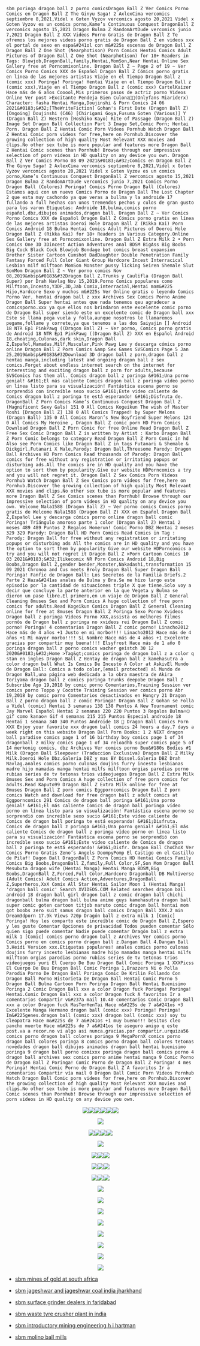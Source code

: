 
```
sbm poringa dragon ball z porno comicsDragon Ball Z Ver Comics Porno Comics en Dragon Ball Z The Ginyu Saga! 2 AxlexCima vercomics septiembre 8,2021,Videl x Goten Vyzov vercomics agosto 20,2021 Videl x Goten Vyzov es un comics porno,Kame’s Continuous Conquest DragonBall Z vercomics agosto 15,2021 Dragon Bulma Z RandomArtDude vercomics junio 7,2021 Dragon Ball Z XXX Videos Porno Gratis de Dragon Ball Z Te ofremos los mejores videos porno gratis de Dragon Ball Z en videos xxx el portal de sexo en espa&#241ol con m&#225s escenas de Dragon Ball Z Dragon Ball Z One Shot (Nearphotison) Porn Comics Hentai Comics Adult Pictures of Dragon Ball Z One Shot (Nearphotison) for 18+ Readers in Tags: Blowjob,DragonBall,family,Hentai,MomSon,Near Hentai Online Sex Gallery free at Porncomixonline. Dragon Ball Z ~ Page 2 of 19 ~ Ver Comics Porno Comics XXX de Español Dragon Ball Z Cómics porno gratis en línea de las mejores artistas Viaje en el Tiempo Dragon Ball z (comic xxx) Poringa! Poringa! Hentai Viaje en el Tiempo Dragon Ball z (comic xxx),Viaje en el Tiempo Dragon Ball z (comic xxx) CartelKaizer Hace más de 6 años Cooool,Mis primeros pasos de actriz porno Videos Online Ver post >Excitante Pendeja Bien Culona🍑🥵(Onlyfans Miariderx) Character: fasha Hentai Manga,Doujinshi & Porn Comics 24 06 2021&#0183;&#32;[TheWriteFiction] Gohan's First Date (Dragon Ball Z) [Ongoing] Doujinshi (C46) [Chirigami Goya,Fusuma Goten (Various)] Y (Dragon Ball Z) Western [Hoshiko Kayo] Rite of Passage (Dragon Ball Z) Image Set Dragon Ball Collection Part 3 Image Set,Comic Porn; Hentai Porn. Dragon Ball Z Hentai Comic Porn Videos Pornhub Watch Dragon Ball Z Hentai Comic porn videos for free,here on Pornhub.Discover the growing collection of high quality Most Relevant XXX movies and clips.No other sex tube is more popular and features more Dragon Ball Z Hentai Comic scenes than Pornhub! Browse through our impressive selection of porn videos in HD quality on any device you own. Dragon Ball Z Ver Comics Porno 08 09 2021&#0183;&#32;Comics en Dragon Ball Z The Ginyu Saga! 2 AxlexCima vercomics septiembre 8,2021,Videl x Goten Vyzov vercomics agosto 20,2021 Videl x Goten Vyzov es un comics porno,Kame’s Continuous Conquest DragonBall Z vercomics agosto 15,2021 Dragon Bulma Z RandomArtDude vercomics junio 7,2021 Comics Porno Dragon Ball (Colores) Poringa! Comics Porno Dragon Ball (Colores) Estamos aqui con un nuevo Comics Porno de Dragon Ball The Lost Chapter 2 que esta muy cachondo ya que veras a bullma y la androide 17 fullando a full hechas con unos tremendos pechos y culos de gran gusto para los varon Etiquetas: Androide 18,bulma,comics porno español,dbz,dibujos animados,dragon ball. Dragon Ball Z ~ Ver Comics Porno Comics XXX de Español Dragon Ball Z Cómics porno gratis en línea de las mejores artistas Doeroi Hole Dragon Ball Z (Rikka Kai) Porn Comics Android 18 Bulma Hentai Comics Adult Pictures of Doeroi Hole Dragon Ball Z (Rikka Kai) for 18+ Readers in Various Category.Online Sex Gallery free at Porncomixonline. Dragon Ball Z Extra Milk 2 • Porn Comics One 3D 3Dincest Action Adventures anal BDSM BigAss Big Boobs Big Cock Black Cock Blowjob Bondage bot comics breast expansion Brother Sister Cartoon Cumshot DadDaughter Double Penetration Family Fantasy Forced Full Color Giant Group Hardcore Incest Interracical Lesbian milf milftoon MomSon Monster pussy licking Seiren Shemale Slut SonMom Dragon Ball Z ~ Ver porno comics Nov 08,2019&nbsp&#0183&#32Dragon Ball Z.Trunks y Caulifla (Dragon Ball Super) por Drah Navlag Nov 15,2019.Porno Comics populares como Milftoon,Incesto,Y3DF,3D,Jab Comix,interracial,Hentai mam&#225 Hijo,Hardcore Sexo y muchos m&#225s Ver Online gratis o leyendo Comics Porno Ver. hentai dragon ball z xxx Archives Sex Comics Porno Anime Dragon Ball Super hentai antes que nada tenemos qeu agradecer a comicsporno.xxx ya que ellos nos brindaron este excelente comic porno de Dragon Ball super siendo este un excelente comic de Dragon ball xxx Este se llama pega vuela y folla,aunque nosotros le llamaremos pegame,follame y correte,ya que tenemos a las dos Saiyajin [] Android 18 NTR Ep1 PinkPawg ((Dragon Ball Z) ~ Ver porno, Comics porno gratis de Android 18 NTR Ep1 PinkPawg ((Dragon Ball Z) XXX en Español Android 18,cheating,Culonas,dark skin,Dragon Ball Z,Español,Mamadas,Milf,Muscular,Pink Pawg Lee y descarga cómics porno online Dragon Ball Z Porn Comics &amp Sex Games SVSComics Page 5 Jan 25,2019&nbsp&#0183&#32Download 3D dragon ball z porn,dragon ball z hentai manga,including latest and ongoing dragon ball z sex comics.Forget about endless internet search on the internet for interesting and exciting dragon ball z porn for adults,because SVSComics has them all. Comics dragon ball z poringa &#161;Una porno genial! &#161;El más caliente Comics dragon ball z poringa vídeo porno en línea listo para su visualización! Fantástica escena porno se sorprendió con increíble sexo sucio &#161;Este video caliente de Comics dragon ball z poringa te está esperando! &#161;Disfruta de. DragonBall Z Porn Comics Kame’s Continuous Conquest Dragon Ball Z (Magnificent Sexy Gals) 151 0 All Comics Kogeikun The wish of Master Roshi [Dragon Ball Z] 138 0 All Comics Trapped! by Super Melons (Dragon Ball) 135 0 All Comics Maron’s New Boyfriend Super Melons 124 0 All Comics My Heroine , Dragon Ball Z comic porn HD Porn Comics Download Dragon Ball Z Porn Comic for free Online Read Dragon Ball Z Free Sex Comic Dragon Ball Z is written by Artist : Karbo Dragon Ball Z Porn Comic belongs to category Read Dragon Ball Z Porn Comic in hd Also see Porn Comics like Dragon Ball Z in tags Futanari & Shemale & Dickgirl,Futanari X Male,Parody: Dragon Ball,Threesome Parody: Dragon Ball Archives HD Porn Comics Read thousands of Parody: Dragon Ball comics for free without any registration or irritating popups or disturbing ads.All the comics are in HD quality and you have the option to sort them by popularity.Give our website HDPorncomics a try and you will not regret it. Dragon Ball Z Sex Comics Porn Videos Pornhub Watch Dragon Ball Z Sex Comics porn videos for free,here on Pornhub.Discover the growing collection of high quality Most Relevant XXX movies and clips.No other sex tube is more popular and features more Dragon Ball Z Sex Comics scenes than Pornhub! Browse through our impressive selection of porn videos in HD quality on any device you own. Welcome Nala1588 (Dragon Ball Z) ~ Ver porno comics Comics porno gratis de Welcome Nala1588 (Dragon Ball Z) XXX en Español Dragon Ball Z,Español Lee y descarga cómics porno online dragon ball comic Poringa! Triángulo amoroso parte 1 color (Dragon Ball Z) Hentai 2 meses 489 489 Puntos 2 Regalos Homerun! Comic Porno DBZ Hentai 2 meses 329 329 Parody: Dragon Ball HD Porn Comics Read Comics in Tag : Parody: Dragon Ball for free without any registration or irritating popups or disturbing ads All the comics are in HD quality and you have the option to sort them by popularity Give our website HDPorncomics a try and you will not regret it Dragon Ball Z >Porn Cartoon Comics 10 03 2021&#0183;&#32;Ilikecomix NR Porn Comics Android 18,Big Boobs,Dragon Ball Z,gender bender,Monster,Nakadashi,transformation 15 09 2021 Chronoa and Cus meets Broly Dragon Ball Super Dragon Ball Poringa! Fanfic de Dragon Ball: Los Secretos de la Familia Briefs.2 Parte 2 Haza&#241as anales de Bulma y Bra.Se me hizo largo este episodio por la cantidad de situaciones triple X que tiene.Solo voy a decir que concluye la parte anterior en la que Vegeta y Bulma se dieron un pase libre.El primero,en un viaje de Dragon Ball Z General Cleaning 8muses Sex and Porn Comics A huge collection of free porn comics for adults.Read Kogeikun Comics Dragon Ball Z General Cleaning online for free at 8muses Dragon Ball Z Poringa Sexo Porno Xvideos Dragon ball z poringa Videos Porno XXX,assista os melhores filmes pornôs de Dragon ball z poringa no xvideos rei Dragon Ball Z comic porno! Poringa! 4 comentarios Dragon Ball Z comic porno! Linacho2012 Hace más de 4 años +1 Justo en mi morbo!!!! Linacho2012 Hace más de 4 años +1 Mi mayor morbo!!!! Si Nombre Hace más de 4 años +1 Excelente gracias por compartir muy buena!!!! Elsyfrost Hace más de 1 año 0 poringa dragon ball z porno comics wacher geistch 30 12 2020&#0183;&#32;Home >Tag&gt;comics poringa de dragon ball z a color q stan en ingles Dragon Ball Z Hentay de dragon ball z kamehasutra a color dragon ball What Is Comics De Incesto A Color at AskivEl Mundo de Dragon Ball: Comics a todo color,[email protected] al Mundo de Dragon Ball,una página web dedicada a la obra maestra de Akira Toriyama dragon ball z comics poringa trunks deepobe Dragon Ball Z Subscribe Ago 19,2018 by comic porno Comentarios,Training Session ver comics porno Toppo y Cocotte Training Session ver comics porno Abr 19,2018 by comic porno Comentarios desactivados en Hungry 21 Dragon Ball Z porno dragon ball z comic Poringa! Dragon Ball Z Gohan se Folla a Videl (comic) Hentai 3 semanas 138 138 Puntos A New Tournament comic Jay Marvel Español Hentai 2 semanas 220 220 Puntos 3 Regalos Bulma🔥😍 gif como kanao🔥 Gif 4 semanas 215 215 Puntos Especial androide 18 Hentai 1 semana 340 340 Puntos Androide 18 🐲 Dragon Ball Comics Porn XXX Enjoy your favorite xxx dragon ball comics 24 hours a day,7 days a week right on this website Dragon Ball Porn Books: 1 2 NEXT dragon ball paradise comics page 1 of 16 birthday boy comics page 1 of 34 dragonball z milky comics page 1 of 34 reloadhb super comics page 5 of 14 merkonig comics, dbz Archives Ver comics porno Buu&#180s Bodies #1 Milk (Dragon Ball Sleepover (Traduccion Exclusiva) Dragon Ball Z Milky Milk.Doeroi Hole Dbz.Galeria DBZ y mas BY Dissel.Galeria DBZ Drah Navlag.anales comics porno culonas doujins furry incesto lesbianas madre hijo mamadas manga hentai milfs milftoon orgias parodias porno rubias series de tv tetonas trios videojuegos Dragon Ball Z Extra Milk 8muses Sex and Porn Comics A huge collection of free porn comics for adults.Read Kaputo99 Dragon Ball Z Extra Milk online for free at 8muses Dragon Ball Z porn comics Eggporncomics Dragon Ball Z porn comics Watch and download for free dragon ball z adult comics at Eggporncomics 291 Comics de dragon ball poringa &#161;Una porno genial! &#161;El más caliente Comics de dragon ball poringa vídeo porno en línea listo para su visualización! Fantástica escena porno se sorprendió con increíble sexo sucio &#161;Este video caliente de Comics de dragon ball poringa te está esperando! &#161;Disfruta. Comics de dragon ball z poringa &#161;Una porno genial! &#161;El más caliente Comics de dragon ball z poringa vídeo porno en línea listo para su visualización! Fantástica escena porno se sorprendió con increíble sexo sucio &#161;Este video caliente de Comics de dragon ball z poringa te está esperando! &#161;Disfr. Dragon Ball ChoChoX Ver Comics Porno Gratis Zeno’s Angels DoompyPomp El Castigo en el Castillo de Pilaf! Dagon Ball DragonBall Z Porn Comics HD Hentai Comics Family Comics Big Boobs,DragonBall Z,family,Full Color,SF,Son Mom Dragon Ball Mesubuta dragon wife (Hentai Manga) Hentai Manga BDSM,Big Boobs,DragonBall Z,Forced,Full Color,Hardcore Dragonball DB Multiverse (Adult Comics) Adult Comics Action,Adventures,DragonBall Z,Superheros,XxX Comix All Star Hentai Sailor Moon 1 (Hentai Manga) 'dragon ball comic' Search XVIDEOS.COM Related searches dragon ball android 18 dragon ball girl dragon ball z comic dragon ball chichi dragonball bulma dragon ball bulma anime guys kamehasutra dragon ball super comic goten cartoon titjob naruto comic dragon ball hentai mom got boobs zero suit samus dragon ball comics Dragon Ball XXX.2 min Dream3dporn 17.9k Views 720p Dragón ball z extra milk 1 [Comic] Poringa! Hoy les comparto este increíble cómic de Dragón Ball Z,Espero y les guste Comentar Opciones de privacidad Todos pueden comentar Sólo quien sigo puede comentar Nadie puede comentar Dragón ball z extra milk 1 [Comic] comics porno dragon ball z Archives Ver comics porno Comics porno en comics porno dragon ball z.Dangan Ball 4.Dangan Ball 3.Heidi Version xxx.Etiquetas populares! anales comics porno culonas doujins furry incesto lesbianas madre hijo mamadas manga hentai milfs milftoon orgias parodias porno rubias series de tv tetonas trios videojuegos yuri El Cuerpo De Buu Dragon Ball Comic Poringa 1 XXXPicss El Cuerpo De Buu Dragon Ball Comic Poringa 1,Brazzers Ni o Polla Parodia Porno De Dragon Ball Poringa Comic De Krilin Follando Con Dragon Ball Porno Historieta De Dragon Ball Hentai Comic Porno 5 Dragon Ball Bulma Cartoon Porn Poringa Dragon Ball Hentai Buenisimo Poringa 2 Comic Dragon Ball xxx a color Dragon fuck Poringa! Poringa! Hentai.Comic Dragon Ball xxx a color Dragon fuck A favoritos Ir a comentarios Compartir v&#237a mail 10.40 comentarios Comic Dragon Ball xxx a color Dragon fuck MasTerHenTai Hace m&#225s de 7 a&#241os +3 Excelente Manga Hermano dragon ball (comic xxx) Poringa! Poringa! Im&#225genes.dragon ball (comic xxx) dragon ball (comic xxx) soy tu Cleopatra Hace m&#225s de 7 a&#241os +1 muy bueno!!! besitos cleo pancho muerte Hace m&#225s de 7 a&#241os te aseguro amigo q este post.va a recor.no vi algo asi nunca.gracias.por compartir.urquiza56 comics porno dragon ball colores poringa 9 MegaPornX comics porno dragon ball colores poringa 8 comics porno dragon ball colores tetonas novedades dragon ball dibujos animados dragon ball hentai buenisimo poringa 9 dragon ball porno comixxx poringa dragon ball comics porno 4 dragon ball archives sex comics porno anime hentai manga 9 Comic Porno de Dragon Ball Z Poringa! Comic Porno de Dragon Ball Z Poringa! 4 mes Poringa! Hentai Comic Porno de Dragon Ball Z A favoritos Ir a comentarios Compartir vía mail 0 Dragon Ball Comic Porn Videos Pornhub Watch Dragon Ball Comic porn videos for free,here on Pornhub.Discover the growing collection of high quality Most Relevant XXX movies and clips.No other sex tube is more popular and features more Dragon Ball Comic scenes than Pornhub! Browse through our impressive selection of porn videos in HD quality on any device you own. 
```

<div align="center">
  
<a rel="nofollow" href="https://m.shibang-china.com?f=github&k=sbm+poringa+dragon+ball+z+porno+comics"><img src="https://static.shibang-china.com/en/l.png"></a><img src="https://static.shibang-china.com/en/hw.png"><a rel="nofollow" href="https://m.shibang-china.com/product/?f=github&k=sbm+poringa+dragon+ball+z+porno+comics"><img src="https://static.shibang-china.com/en/p.png"></a><a rel="nofollow" href="https://m.shibang-china.com/cases/?f=github&k=sbm+poringa+dragon+ball+z+porno+comics"><img src="https://static.shibang-china.com/en/c.png"></a><a rel="nofollow" href="https://m.shibang-china.com/news/?f=github&k=sbm+poringa+dragon+ball+z+porno+comics"><img src="https://static.shibang-china.com/en/n.png"></a><a rel="nofollow" href="https://m.shibang-china.com?f=github&k=sbm+poringa+dragon+ball+z+porno+comics"><img src="https://static.shibang-china.com/en/m.png"></a>

<a rel="nofollow" href="https://m.shibang-china.com/product/?f=github&k=sbm+poringa+dragon+ball+z+porno+comics"><img src="https://static.shibang-china.com/en/b.jpg"></a>
  
<a rel="nofollow" href="https://m.shibang-china.com/solution-aggregate.html?f=github&k=sbm+poringa+dragon+ball+z+porno+comics"><img src="https://static.shibang-china.com/en/a.jpg"></a><a rel="nofollow" href="https://m.shibang-china.com/solution-mine.html?f=github&k=sbm+poringa+dragon+ball+z+porno+comics"><img src="https://static.shibang-china.com/en/m.jpg"></a><a rel="nofollow" href="https://m.shibang-china.com/solution-mill.html?f=github&k=sbm+poringa+dragon+ball+z+porno+comics"><img src="https://static.shibang-china.com/en/g.jpg"></a><a rel="nofollow" href="https://m.shibang-china.com/solution-epc.html?f=github&k=sbm+poringa+dragon+ball+z+porno+comics"><img src="https://static.shibang-china.com/en/e.jpg"></a>

<a rel="nofollow" href="https://m.shibang-china.com/product/?f=github&k=sbm+poringa+dragon+ball+z+porno+comics"><img src="https://static.shibang-china.com/en/a-p.png"></a>

<a rel="nofollow" href="https://m.shibang-china.com/product/crusher/c6x.html?f=github&k=sbm+poringa+dragon+ball+z+porno+comics"><img src="https://static.shibang-china.com/en/j.jpg"></a><a rel="nofollow" href="https://m.shibang-china.com/product/crusher/ci5x.html?f=github&k=sbm+poringa+dragon+ball+z+porno+comics"><img src="https://static.shibang-china.com/en/i.jpg"></a><a rel="nofollow" href="https://m.shibang-china.com/product/crusher/hst.html?f=github&k=sbm+poringa+dragon+ball+z+porno+comics"><img src="https://static.shibang-china.com/en/c.jpg"></a>

<a rel="nofollow" href="https://m.shibang-china.com/product/mill/mtw.html?f=github&k=sbm+poringa+dragon+ball+z+porno+comics"><img src="https://static.shibang-china.com/en/mtw.jpg"></a><a rel="nofollow" href="https://m.shibang-china.com/product/mill/scm.html?f=github&k=sbm+poringa+dragon+ball+z+porno+comics"><img src="https://static.shibang-china.com/en/scm.jpg"></a><a rel="nofollow" href="https://m.shibang-china.com/product/mill/lm.html?f=github&k=sbm+poringa+dragon+ball+z+porno+comics"><img src="https://static.shibang-china.com/en/lm.jpg"></a>

<a rel="nofollow" href="https://m.shibang-china.com/product/sand/vsi6x.html?f=github&k=sbm+poringa+dragon+ball+z+porno+comics"><img src="https://static.shibang-china.com/en/6x.jpg"></a><a rel="nofollow" href="https://m.shibang-china.com/product/sand/vu.html?f=github&k=sbm+poringa+dragon+ball+z+porno+comics"><img src="https://static.shibang-china.com/en/vu.jpg"></a><a rel="nofollow" href="https://m.shibang-china.com/product/mobile/klun.html?f=github&k=sbm+poringa+dragon+ball+z+porno+comics"><img src="https://static.shibang-china.com/en/k.jpg"></a>

<a rel="nofollow" href="https://m.shibang-china.com/cases/?f=github&k=sbm+poringa+dragon+ball+z+porno+comics"><img src="https://static.shibang-china.com/en/case.png"></a>

<a rel="nofollow" href="https://m.shibang-china.com/cases/aggregate/202.html?f=github&k=sbm+poringa+dragon+ball+z+porno+comics"><img src="https://static.shibang-china.com/en/c-1.jpg"></a>

<a rel="nofollow" href="https://m.shibang-china.com/cases/aggregate/203.html?f=github&k=sbm+poringa+dragon+ball+z+porno+comics"><img src="https://static.shibang-china.com/en/c-2.jpg"></a>

<a rel="nofollow" href="https://m.shibang-china.com/cases/mill/123.html?f=github&k=sbm+poringa+dragon+ball+z+porno+comics"><img src="https://static.shibang-china.com/en/c-3.jpg"></a>

<a rel="nofollow" href="https://m.shibang-china.com/contact_us.html?f=github&k=sbm+poringa+dragon+ball+z+porno+comics"><img src="https://static.shibang-china.com/en/contact.png"></a>

<a rel="nofollow" href="https://swt.shibang-china.com/?f=github&k=sbm+poringa+dragon+ball+z+porno+comics"><img src="https://static.shibang-china.com/en/chat.png"></a>

<a rel="nofollow" href="https://whatsapp.shibangsoft.com/WhatsApp.php?f=github&k=sbm+poringa+dragon+ball+z+porno+comics"><img src="https://static.shibang-china.com/en/whatsapp.png"></a>

<a rel="nofollow" href="https://m.shibang-china.com/?f=github&k=sbm+poringa+dragon+ball+z+porno+comics"><img src="https://static.shibang-china.com/en/website.png"></a>

</div>


* [sbm mines of gold at south africa](sbm%20mines%20of%20gold%20at%20south%20africa.md)

* [sbm jageshwar and jageshwar coal india jharkhand](sbm%20jageshwar%20and%20jageshwar%20coal%20india%20jharkhand.md)

* [sbm surface grinder dealers in faridabad](sbm%20surface%20grinder%20dealers%20in%20faridabad.md)

* [sbm waste tyre crusher plant in india](sbm%20waste%20tyre%20crusher%20plant%20in%20india.md)

* [sbm introductory mining engineering h i hartman](sbm%20introductory%20mining%20engineering%20h%20i%20hartman.md)

* [sbm molino ball mills](sbm%20molino%20ball%20mills.md)
